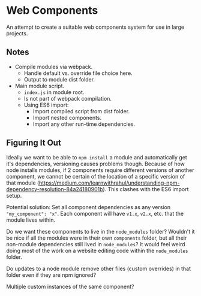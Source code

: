 # Web Components
An attempt to create a suitable web components system for use in large projects.

## Notes
* Compile modules via webpack.
	- Handle default vs. override file choice here.
	- Output to module dist folder.
* Main module script.
	- `index.js` in module root.
	- Is not part of webpack compilation.
	- Using ES6 import:
		- Import compiled script from dist folder.
		- Import nested components.
		- Import any other run-time dependencies.

## Figuring It Out
Ideally we want to be able to `npm install` a module and automatically get it's dependencies, versioning causes problems though. Because of how node installs modules, if 2 components require different versions of another component, we cannot be certain of the location of a specific version of that module (https://medium.com/learnwithrahul/understanding-npm-dependency-resolution-84a24180901b). This clashes with the ES6 import setup.

Potential solution:
Set all component dependencies as any version `"my_component": "x"`. Each component will have `v1.x`, `v2.x`, etc. that the module lives within.  

Do we want these components to live in the `node_modules` folder? Wouldn't it be nice if all the modules were in their own `components` folder, but all their non-module dependencies still lived in `node_modules`? It would feel weird doing most of the work on a website editing code within the `node_modules` folder.

Do updates to a node module remove other files (custom overrides) in that folder even if they are npm ignored?

Multiple custom instances of the same component?
